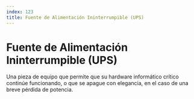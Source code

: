 ```yaml
---
index: 123
title: Fuente de Alimentación Ininterrumpible (UPS)
---
```

# Fuente de Alimentación Ininterrumpible (UPS)

Una pieza de equipo que permite que su hardware informático crítico continúe funcionando, o que se apague con elegancia, en el caso de una breve pérdida de potencia.